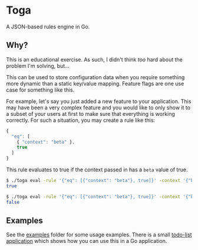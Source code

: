 # Toga

A JSON-based rules engine in Go.

## Why?

This is an educational exercise. As such, I didn't think _too_ hard about the problem I'm solving, but...

This can be used to store configuration data when you require something more dynamic than a static key/value mapping. Feature flags are one use case for something like this.

For example, let's say you just added a new feature to your application. This may have been a very complex feature and you would like to only show it to a subset of your users at first to make sure that everything is working correctly. For such a situation, you may create a rule like this:
```javascript
{
  "eq": [
    { "context": "beta" },
    true
  ]
}
```

This rule evaluates to true if the context passed in has a `beta` value of true.

```bash
$ ./toga eval -rule '{"eq": [{"context": "beta"}, true]}' -context '{"beta": true}'
true

$ ./toga eval -rule '{"eq": [{"context": "beta"}, true]}' -context '{"beta": false}'
false
```

## Examples
See the [examples](./examples) folder for some usage examples. There is a small [todo-list application](./examples/todo-app/) which shows how you can use this in a Go application.